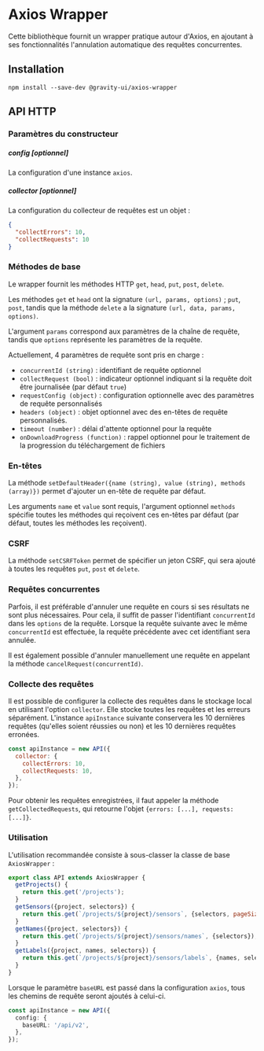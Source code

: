# Axios Wrapper

Cette bibliothèque fournit un wrapper pratique autour d'Axios, en ajoutant à ses fonctionnalités l'annulation automatique des requêtes concurrentes.

## Installation

```shell
npm install --save-dev @gravity-ui/axios-wrapper
```

## API HTTP

### Paramètres du constructeur

##### config [optionnel]

La configuration d'une instance `axios`.

##### collector [optionnel]

La configuration du collecteur de requêtes est un objet :

```json
{
  "collectErrors": 10,
  "collectRequests": 10
}
```

### Méthodes de base

Le wrapper fournit les méthodes HTTP `get`, `head`, `put`, `post`, `delete`.

Les méthodes `get` et `head` ont la signature `(url, params, options)` ; `put`, `post`, tandis que la méthode `delete`
a la signature `(url, data, params, options)`.

L'argument `params` correspond aux paramètres de la chaîne de requête, tandis que `options` représente les paramètres de la requête.

Actuellement, 4 paramètres de requête sont pris en charge :

- `concurrentId (string)` : identifiant de requête optionnel
- `collectRequest (bool)` : indicateur optionnel indiquant si la requête doit être journalisée (par défaut `true`)
- `requestConfig (object)` : configuration optionnelle avec des paramètres de requête personnalisés
- `headers (object)` : objet optionnel avec des en-têtes de requête personnalisés.
- `timeout (number)` : délai d'attente optionnel pour la requête
- `onDownloadProgress (function)` : rappel optionnel pour le traitement de la progression du téléchargement de fichiers

### En-têtes

La méthode `setDefaultHeader({name (string), value (string), methods (array)})` permet d'ajouter un en-tête de requête par défaut.

Les arguments `name` et `value` sont requis, l'argument optionnel `methods` spécifie toutes les méthodes qui reçoivent ces en-têtes par défaut (par défaut, toutes les méthodes les reçoivent).

### CSRF

La méthode `setCSRFToken` permet de spécifier un jeton CSRF, qui sera ajouté à toutes les requêtes `put`, `post` et `delete`.

### Requêtes concurrentes

Parfois, il est préférable d'annuler une requête en cours si ses résultats ne sont plus nécessaires. Pour cela,
il suffit de passer l'identifiant `concurrentId` dans les `options` de la requête. Lorsque la requête suivante avec le même
`concurrentId` est effectuée, la requête précédente avec cet identifiant sera annulée.

Il est également possible d'annuler manuellement une requête en appelant la méthode `cancelRequest(concurrentId)`.

### Collecte des requêtes

Il est possible de configurer la collecte des requêtes dans le stockage local en utilisant l'option `collector`. Elle stocke
toutes les requêtes et les erreurs séparément. L'instance `apiInstance` suivante conservera les 10 dernières requêtes (qu'elles soient réussies
ou non) et les 10 dernières requêtes erronées.

```javascript
const apiInstance = new API({
  collector: {
    collectErrors: 10,
    collectRequests: 10,
  },
});
```

Pour obtenir les requêtes enregistrées, il faut appeler la méthode `getCollectedRequests`, qui retourne l'objet
`{errors: [...], requests: [...]}`.

### Utilisation

L'utilisation recommandée consiste à sous-classer la classe de base `AxiosWrapper` :

```javascript
export class API extends AxiosWrapper {
  getProjects() {
    return this.get('/projects');
  }
  getSensors({project, selectors}) {
    return this.get(`/projects/${project}/sensors`, {selectors, pageSize: 200});
  }
  getNames({project, selectors}) {
    return this.get(`/projects/${project}/sensors/names`, {selectors});
  }
  getLabels({project, names, selectors}) {
    return this.get(`/projects/${project}/sensors/labels`, {names, selectors});
  }
}
```

Lorsque le paramètre `baseURL` est passé dans la configuration `axios`, tous les chemins de requête seront ajoutés à celui-ci.

```typescript
const apiInstance = new API({
  config: {
    baseURL: '/api/v2',
  },
});
```